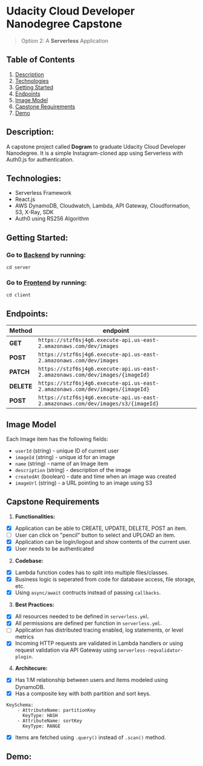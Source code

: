 # Udacity Cloud Developer Nanodegree Capstone

> Option 2:  A **Serverless** Application

## Table of Contents
1. [Description](#description)
2. [Technologies](#technologies)
3. [Getting Started](#getting-started)
4. [Endpoints](#endpoints)
5. [Image Model](#image-model)
6. [Capstone Requirements](#capstone-requirements)
7. [Demo](#demo)

## Description:
A capstone project called **Dogram** to graduate Udacity Cloud Developer Nanodegree. It is a simple Instagram-cloned app using Serverless with Auth0.js for authentication. 

## Technologies: 
- Serverless Framework
- React.js
- AWS DynamoDB, Cloudwatch, Lambda, API Gateway, Cloudformation, S3, X-Ray, SDK
- Auth0 using RS256 Algorithm

## Getting Started:
### Go to [Backend](server) by running: 
```cd server```
### Go to [Frontend](client) by running:
```cd client```

## Endpoints: 
| **Method** | **endpoint** |
| ---------- | ------------ |
| **GET**    | `https://stzf6sj4g6.execute-api.us-east-2.amazonaws.com/dev/images`|
| **POST**   | `https://stzf6sj4g6.execute-api.us-east-2.amazonaws.com/dev/images`|
| **PATCH**  | `https://stzf6sj4g6.execute-api.us-east-2.amazonaws.com/dev/images/{imageId}`|
| **DELETE** | `https://stzf6sj4g6.execute-api.us-east-2.amazonaws.com/dev/images/{imageId}`|
| **POST**   | `https://stzf6sj4g6.execute-api.us-east-2.amazonaws.com/dev/images/s3/{imageId}`|

## Image Model
Each Image item has the following fields: 

* `userId` (string) - unique ID of current user
* `imageId` (string) - unique id for an image
* `name` (string) - name of an Image item
* `description` (string) - description of the image
* `createdAt` (boolean) - date and time when an image was created
* `imageUrl` (string) - a URL pointing to an image using S3

## Capstone Requirements
1. **Functionalities:** 
- [x] Application can be able to CREATE, UPDATE, DELETE, POST an item.
- [ ] User can click on "pencil" button to select and UPLOAD an item. 
- [x] Application can be login/logout and show contents of the current user. 
- [x] User needs to be authenticated
2. **Codebase:** 
- [x] Lambda function codes has to split into multiple files/classes. 
- [x] Business logic is seperated from code for database access, file storage, etc. 
- [x] Using `async/await` contructs instead of passing `callbacks`. 
3. **Best Practices:**
- [x] All resources needed to be defined in `serverless.yml`. 
- [x] All permissions are defined per function in `serverless.yml`.
- [ ] Application has distributed tracing enabled, log statements, or level metrics
- [x] Incoming HTTP requests are validated in Lambda handlers or using request validation via API Gateway using `serverless-reqvalidator-plugin`. 
4. **Architecure:** 
- [x] Has 1:M relationship between users and items modeled using DynamoDB. 
- [x] Has a composite key with both partition and sort keys. 
```
KeySchema: 
    - AttributeName: partitionKey
      KeyType: HASH
    - AttributeName: sortKey
      KeyType: RANGE
```
- [x] Items are fetched using `.query()` instead of `.scan()` method. 

## Demo: 